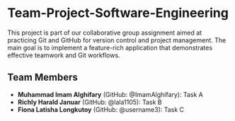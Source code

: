 # Team-Project-Software-Engineering

This project is part of our collaborative group assignment aimed at practicing Git and GitHub for version control and project management. The main goal is to implement a feature-rich application that demonstrates effective teamwork and Git workflows.

## Team Members
- **Muhammad Imam Alghifary** (GitHub: @ImamAlghifary): Task A
- **Richly Harald Januar** (GitHub: @lala1105): Task B 
- **Fiona Latisha Longkutoy** (GitHub: @username3): Task C 

